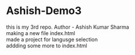 # Ashish-Demo3
this is my 3rd repo.
Author - Ashish Kumar Sharma
<br>
making a new file index.html
<br>
made a project for langusge selection
<br>
addding some more to index.html
